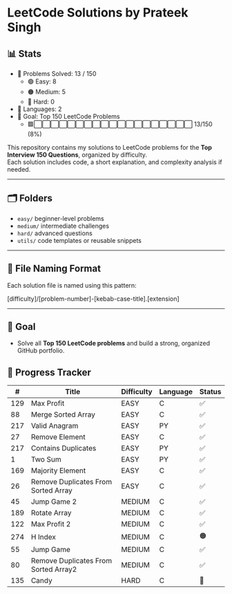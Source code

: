 # LeetCode Solutions by Prateek Singh
<!-- STATS_START -->
## :bar_chart: Stats
- :1234: Problems Solved: 13 / 150
  - :green_circle: Easy: 8
  - :orange_circle: Medium: 5
  - :red_circle: Hard: 0
- :jigsaw: Languages: 2
- :dart: Goal: Top 150 LeetCode Problems
  - :green_square::white_large_square::white_large_square::white_large_square::white_large_square::white_large_square::white_large_square::white_large_square::white_large_square::white_large_square::white_large_square::white_large_square::white_large_square::white_large_square::white_large_square::white_large_square::white_large_square::white_large_square::white_large_square::white_large_square: 13/150 (8%)
<!-- STATS_END -->


















































































































































<!-- STATS_END -->
<!-- STATS_END -->
<!-- STATS_END -->
<!-- STATS_END -->
<!-- STATS_END -->
<!-- STATS_END -->
<!-- STATS_END -->
<!-- STATS_END -->



This repository contains my solutions to LeetCode problems for the **Top Interview 150 Questions**, organized by difficulty.  
Each solution includes code, a short explanation, and complexity analysis if needed.

---

## :card_index_dividers: Folders

- `easy/` beginner-level problems  
- `medium/` intermediate challenges  
- `hard/` advanced questions  
- `utils/` code templates or reusable snippets

---

## :receipt: File Naming Format

Each solution file is named using this pattern:

[difficulty]/[problem-number]-[kebab-case-title].[extension]

---

## :rocket: Goal

- Solve all **Top 150 LeetCode problems** and build a strong, organized GitHub portfolio.

<!-- TRACKER_END -->

<!-- TRACKER_END -->

<!-- TRACKER_END -->

<!-- TRACKER_END -->

<!-- TRACKER_END -->

<!-- TRACKER_END -->

<!-- TRACKER_END -->

<!-- TRACKER_START -->
## :calendar: Progress Tracker
| # | Title | Difficulty | Language | Status |
|---|-------|------------|----------|--------|
| 129 | Max Profit | EASY | C | :white_check_mark: |
| 88 | Merge Sorted Array | EASY | C | :white_check_mark: |
| 217 | Valid Anagram | EASY | PY | :white_check_mark: |
| 27 | Remove Element | EASY | C | :white_check_mark: |
| 217 | Contains Duplicates | EASY | PY | :white_check_mark: |
| 1 | Two Sum | EASY | PY | :white_check_mark: |
| 169 | Majority Element | EASY | C | :white_check_mark: |
| 26 | Remove Duplicates From Sorted Array | EASY | C | :white_check_mark: |
| 45 | Jump Game 2 | MEDIUM | C | :white_check_mark: |
| 189 | Rotate Array | MEDIUM | C | :white_check_mark: |
| 122 | Max Profit 2 | MEDIUM | C | :white_check_mark: |
| 274 | H Index | MEDIUM | C | :orange_circle: |
| 55 | Jump Game | MEDIUM | C | :white_check_mark: |
| 80 | Remove Duplicates From Sorted Array2 | MEDIUM | C | :white_check_mark: |
| 135 | Candy | HARD | C | :red_circle: |
<!-- TRACKER_END -->


















































































































































<!-- TRACKER_END -->
